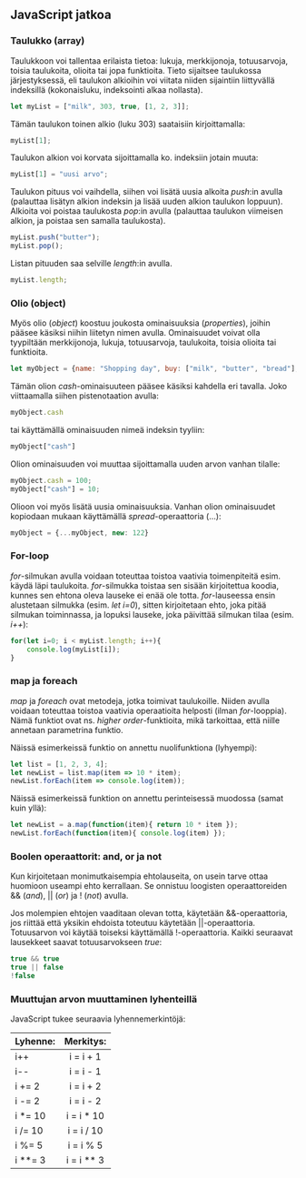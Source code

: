 ## JavaScript jatkoa

### Taulukko (array)

Taulukkoon voi tallentaa erilaista tietoa: lukuja, merkkijonoja, totuusarvoja, toisia taulukoita, olioita tai jopa funktioita. Tieto sijaitsee taulukossa järjestyksessä, eli taulukon alkioihin voi viitata niiden sijaintiin liittyvällä indeksillä (kokonaisluku, indeksointi alkaa nollasta).

```js
let myList = ["milk", 303, true, [1, 2, 3]];
```

Tämän taulukon toinen alkio (luku 303) saataisiin kirjoittamalla:

```js
myList[1];
```

Taulukon alkion voi korvata sijoittamalla ko. indeksiin jotain muuta:

```js
myList[1] = "uusi arvo";
```

Taulukon pituus voi vaihdella, siihen voi lisätä uusia alkoita *push*:in avulla (palauttaa lisätyn alkion indeksin ja lisää uuden alkion taulukon loppuun). Alkioita voi poistaa taulukosta *pop*:in avulla (palauttaa taulukon viimeisen alkion, ja poistaa sen samalla taulukosta).

```js
myList.push("butter");
myList.pop();
```

Listan pituuden saa selville *length*:in avulla.

```js
myList.length;
```

### Olio (object)

Myös olio (*object*) koostuu joukosta ominaisuuksia (*properties*), joihin pääsee käsiksi niihin liitetyn nimen avulla. Ominaisuudet voivat olla tyypiltään merkkijonoja, lukuja, totuusarvoja, taulukoita, toisia olioita tai funktioita.

```js
let myObject = {name: "Shopping day", buy: ["milk", "butter", "bread"], car: true, cash: 150}
```

Tämän olion *cash*-ominaisuuteen pääsee käsiksi kahdella eri tavalla. Joko viittaamalla siihen pistenotaation avulla:

```js
myObject.cash
```

tai käyttämällä ominaisuuden nimeä indeksin tyyliin:

```js
myObject["cash"]
```

Olion ominaisuuden voi muuttaa sijoittamalla uuden arvon vanhan tilalle:

```js
myObject.cash = 100;
myObject["cash"] = 10;
```

Olioon voi myös lisätä uusia ominaisuuksia. Vanhan olion ominaisuudet kopiodaan mukaan käyttämällä *spread*-operaattoria (...):

```js
myObject = {...myObject, new: 122}
```

### For-loop

*for*-silmukan avulla voidaan toteuttaa toistoa vaativia toimenpiteitä esim. käydä läpi taulukoita. *for*-silmukka toistaa sen sisään kirjoitettua koodia, kunnes sen ehtona oleva lauseke ei enää ole totta. *for*-lauseessa ensin alustetaan silmukka (esim. *let i=0*), sitten kirjoitetaan ehto, joka pitää silmukan toiminnassa, ja lopuksi lauseke, joka päivittää silmukan tilaa (esim. *i++*):

```js
for(let i=0; i < myList.length; i++){
    console.log(myList[i]);
}
```

### map ja foreach

*map* ja *foreach* ovat metodeja, jotka toimivat taulukoille. Niiden avulla voidaan toteuttaa toistoa vaativia operaatioita helposti (ilman *for*-looppia). Nämä funktiot ovat ns. *higher order*-funktioita, mikä tarkoittaa, että niille annetaan parametrina funktio.

Näissä esimerkeissä funktio on annettu nuolifunktiona (lyhyempi):

```js
let list = [1, 2, 3, 4];
let newList = list.map(item => 10 * item);
newList.forEach(item => console.log(item));
```

Näissä esimerkeissä funktion on annettu perinteisessä muodossa (samat kuin yllä):

```js
let newList = a.map(function(item){ return 10 * item });
newList.forEach(function(item){ console.log(item) });
```

### Boolen operaattorit: and, or ja not

Kun kirjoitetaan monimutkaisempia ehtolauseita, on usein tarve ottaa huomioon useampi ehto kerrallaan. Se onnistuu loogisten operaattoreiden && (*and*), \|\| (*or*) ja ! (*not*) avulla.

Jos molempien ehtojen vaaditaan olevan totta, käytetään &&-operaattoria, jos riittää että yksikin ehdoista toteutuu käytetään \|\|-operaattoria. Totuusarvon voi käytää toiseksi käyttämällä !-operaattoria. Kaikki seuraavat lausekkeet saavat totuusarvokseen *true*:

```js
true && true
true || false
!false
```

### Muuttujan arvon muuttaminen lyhenteillä

JavaScript tukee seuraavia lyhennemerkintöjä:

| Lyhenne:    | Merkitys:  |
| ------------- |:-------------:|
| i++  | i = i + 1 |
| i--  | i = i - 1 |
| i += 2 | i = i + 2 |
| i -= 2 | i = i - 2 |
| i *= 10 | i = i * 10 |
| i /= 10 | i = i / 10 |
| i %= 5 | i = i % 5 |
| i **= 3 | i = i ** 3 |
